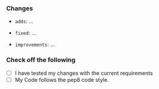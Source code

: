 <!-- Please complete the missing ... parts. -->

### Changes

- `adds`: ...


- `fixed`: ...


- `improvements`: ...


 ### Check off the following

- [ ] I have tested my changes with the current requirements
- [ ] My Code follows the pep8 code style.
